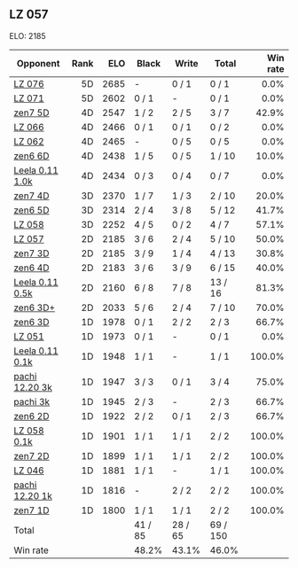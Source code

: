 ## LZ 057 ##

ELO: 2185

Opponent | Rank | ELO | Black | Write | Total | Win rate
---------|-----:|----:|-------|-------|-------|-------:
[LZ 076](LZ%20076.md) | 5D | 2685 | - | 0 / 1 | 0 / 1 | 0.0%
[LZ 071](LZ%20071.md) | 5D | 2602 | 0 / 1 | - | 0 / 1 | 0.0%
[zen7 5D](zen7%205D.md) | 4D | 2547 | 1 / 2 | 2 / 5 | 3 / 7 | 42.9%
[LZ 066](LZ%20066.md) | 4D | 2466 | 0 / 1 | 0 / 1 | 0 / 2 | 0.0%
[LZ 062](LZ%20062.md) | 4D | 2465 | - | 0 / 5 | 0 / 5 | 0.0%
[zen6 6D](zen6%206D.md) | 4D | 2438 | 1 / 5 | 0 / 5 | 1 / 10 | 10.0%
[Leela 0.11 1.0k](Leela%200.11%201.0k.md) | 4D | 2434 | 0 / 3 | 0 / 4 | 0 / 7 | 0.0%
[zen7 4D](zen7%204D.md) | 3D | 2370 | 1 / 7 | 1 / 3 | 2 / 10 | 20.0%
[zen6 5D](zen6%205D.md) | 3D | 2314 | 2 / 4 | 3 / 8 | 5 / 12 | 41.7%
[LZ 058](LZ%20058.md) | 3D | 2252 | 4 / 5 | 0 / 2 | 4 / 7 | 57.1%
[LZ 057](LZ%20057.md) | 2D | 2185 | 3 / 6 | 2 / 4 | 5 / 10 | 50.0%
[zen7 3D](zen7%203D.md) | 2D | 2185 | 3 / 9 | 1 / 4 | 4 / 13 | 30.8%
[zen6 4D](zen6%204D.md) | 2D | 2183 | 3 / 6 | 3 / 9 | 6 / 15 | 40.0%
[Leela 0.11 0.5k](Leela%200.11%200.5k.md) | 2D | 2160 | 6 / 8 | 7 / 8 | 13 / 16 | 81.3%
[zen6 3D+](zen6%203D+.md) | 2D | 2033 | 5 / 6 | 2 / 4 | 7 / 10 | 70.0%
[zen6 3D](zen6%203D.md) | 1D | 1978 | 0 / 1 | 2 / 2 | 2 / 3 | 66.7%
[LZ 051](LZ%20051.md) | 1D | 1973 | 0 / 1 | - | 0 / 1 | 0.0%
[Leela 0.11 0.1k](Leela%200.11%200.1k.md) | 1D | 1948 | 1 / 1 | - | 1 / 1 | 100.0%
[pachi 12.20 3k](pachi%2012.20%203k.md) | 1D | 1947 | 3 / 3 | 0 / 1 | 3 / 4 | 75.0%
[pachi 3k](pachi%203k.md) | 1D | 1945 | 2 / 3 | - | 2 / 3 | 66.7%
[zen6 2D](zen6%202D.md) | 1D | 1922 | 2 / 2 | 0 / 1 | 2 / 3 | 66.7%
[LZ 058 0.1k](LZ%20058%200.1k.md) | 1D | 1901 | 1 / 1 | 1 / 1 | 2 / 2 | 100.0%
[zen7 2D](zen7%202D.md) | 1D | 1899 | 1 / 1 | 1 / 1 | 2 / 2 | 100.0%
[LZ 046](LZ%20046.md) | 1D | 1881 | 1 / 1 | - | 1 / 1 | 100.0%
[pachi 12.20 1k](pachi%2012.20%201k.md) | 1D | 1816 | - | 2 / 2 | 2 / 2 | 100.0%
[zen7 1D](zen7%201D.md) | 1D | 1800 | 1 / 1 | 1 / 1 | 2 / 2 | 100.0%
Total | | | 41 / 85 | 28 / 65 | 69 / 150 | 
Win rate| | | 48.2% | 43.1% | 46.0% | 
